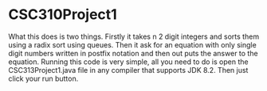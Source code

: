 # CSC310Project1
What this does is two things. Firstly it takes n 2 digit integers and sorts them using a radix sort using queues.
Then it ask for an equation with only single digit numbers written in postfix notation and then out puts the answer to the equation.
Running this code is very simple, all you need to do is open the CSC313Project1.java file in any compiler that supports JDK 8.2.
Then just click your run button.
